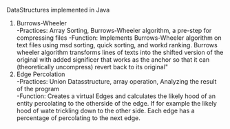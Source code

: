 DataStructures implemented in Java  
1. Burrows-Wheeler   
-Practices: Array Sorting, Burrows-Wheeler algorithm, a pre-step for compressing files
-Function: Implements Burrows-Wheeler algorithm on text files using msd sorting, quick sorting, and workd ranking.  Burrows wheeler algorithm transforms lines of texts into the shifted version of the original with added significer that works   as the anchor so that it can (theoretically uncompress) revert back to its original"  
2. Edge Percolation  
-Practices: Union Datasstructure, array operation, Analyzing the result of the program  
-Function: Creates a virtual Edges and calculates the likely hood of an entity percolating to the otherside of the edge.  If for example the likely hood of wate trickling down to the other side.  Each edge has a percentage of percolating to the next edge.  


